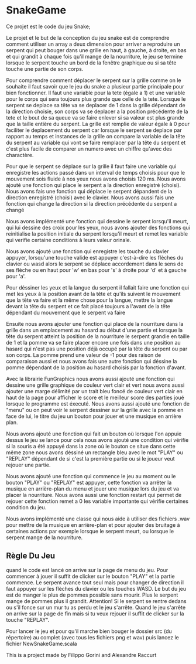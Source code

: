 # SnakeGame



Ce projet est le code du jeu Snake;

Le projet et le but de la conception du jeu snake est de comprendre comment utiliser un array a deux dimension pour arriver a reproduire un serpent qui peut bouger dans une grille en haut, à gauche, à droite, en bas et qui grandit à chaque fois qu'il mange de la nourriture, le jeu se termine lorsque le serpent touche un bord de la fenêtre graphique ou si sa tête touche une partie de son corps.


Pour comprendre comment déplacer le serpent sur la grille comme on le souhaite il faut savoir que le jeu du snake a plusieur partie principale pour bien fonctionner. Il faut une variable pour la tete (égale a 1) et une variable pour le corps qui sera toujours plus grande que celle de la tete. Lorsque le serpent se deplace sa tête va se deplacer de 1 dans la grille dépendant de la direction choisie, son corps va se deplacer a la position précédente de la tete et le bout de sa queue va se faire enlever si sa valeur est plus grande que la taille entière du serpent. La grille est remplie de valeur égale à 0 pour faciliter le deplacement du serpent car lorsque le serpent se deplace par rapport au temps et instances de la grille on compare la variable de la tête du serpent au variable qui vont se faire remplacer par la tête du serpent et c'est plus facile de comparer un numero avec un chiffre qu'avec des charactère.

Pour que le serpent se déplace sur la grille il faut faire une variable qui enregistre les actions passé dans un interval de temps choisis pour que le mouvement sois fluide à nos yeux nous avons choisis 120 ms. Nous avons ajouté une fonction qui place le serpent a la direction enregistré (choisi). Nous avons fais une fonction qui déplace le serpent dépandent de la direction enregistré (choisi) avec le clavier. Nous avons aussi fais une fonction qui change la direction si la direction précédente du serpent a changé

Nous avons implémenté une fonction qui dessine le serpent lorsqu'il meurt, qui lui dessine des croix pour les yeux, nous avons ajouter des fonctions qui reinitialise la position initiale du serpent lorsqu'il meurt et remet les variable qui verifie certaine conditions à leurs valeur orinale. 

Nous avons ajouté une fonction qui enregistre les touche du clavier appuyer, lorsqu'une touche valide est appuyer c'est-à-dire les flèches du clavier ou wasd alors le serpent se déplace accordement dans le sens de ses flèche ou en haut pour 'w' en bas pour 's' à droite pour 'd' et à gauche pour 'a'. 

Pour déssiner les yeux et la langue du serpent il fallait faire une fonction qui met les yeux à la position avant de la tête et qu'ils suivent le mouvement que la tête va faire et la même chose pour la langue, mettre la langue devant la tête du serpent et ce fait placé toujours a l'avant de la tête dépendant du mouvement que le serpent va faire

Ensuite nous avons ajouter une fonction qui place de la nourriture dans la grille dans un emplacement au hasard au début d'une partie et lorsque la tête du serpent atteint la position de la nourriture le serpent grandie en taille de 1 et la pomme va se faire placer encore une fois dans une position au hasard qui n'est pas une position déjà occupé par la tête du serpent ou par son corps. La pomme prend une valeur de -1 pour des raison de comparaison aussi et nous avons fais une autre fonction qui déssine la pomme dépendant de la position au hasard choisis par la fonction d'avant.


Avec la librairie FunGraphics nous avons aussi ajouté une fonction qui dessine une grille graphique de couleur vert clair et vert nous avons aussi ajouter une marge délimité par un trait bleu foncé de couleur vert clair en haut de la page pour afficher le score et le meilleur score des parties joué lorsque le programme est éxecuté. Nous avons aussi ajouté une fonction de "menu" ou on peut voir le serpent dessiner sur la grille avec la pomme en face de lui, le titre du jeu un bouton pour jouer et une musique en arrière plan. 

Nous avons ajouté une fonction qui fait un bouton où lorsque l'on appuie dessus le jeu se lance pour cela nous avons ajouté une condition qui vérifie si la souris a été appuyé dans la zone où le bouton ce situe dans cette même zone nous avons déssiné un rectangle bleu avec le mot "PLAY" ou "REPLAY" dépendant de si c'est la première partie ou si le joueur veut rejouer une partie. 

Nous avons ajouté une fonction qui commence le jeu au moment ou le bouton "PLAY" ou "REPLAY" est appuyer, cette fonction va arrêter la musique en arrière-plan du menu et jouer une musique lors du jeu et va placer la nourriture. Nous avons aussi une fonction restart qui permet de rejouer cette fonction remet a 0 les variable importante qui vérifie certaines condition du jeu. 


Nous avons implémenté une classe qui nous aide à utiliser des fichiers .wav pour mettre de la musique en arrière-plan et pour ajouter des bruitage à certaines actions par exemple lorsque le serpent meurt, ou lorsque le serpent mange de la nourriture. 






## Règle Du Jeu

quand le code est lancé on arrive sur la page de menu du jeu. 
Pour commencer à jouer il suffit de clicker sur le bouton "PLAY" et la partie commence. 
Le serpent avance tout seul mais pour changer de direction il faut appuyer sur les flèches du clavier ou les touches WASD.
Le but du jeu est de manger le plus de pommes possible sans mourir.
Plus le serpent mange de pommes plus il grandit.
Attention! Si le serpent se rentre dedans ou s'il fonce sur un mur tu as perdu et le jeu s'arrête.
Quand le jeu s'arrête on arrive sur la page de fin mais si tu veux rejouer il suffit de clicker sur la touche "REPLAY".



Pour lancer le jeu et pour qu'il marche bien bouger le dossier src (du répertoire) au complet (avec tous les fichiers png et wav) puis lancez le fichier NewSnakeGame.scala




This is a project made by Filippo Gorini and Alexandre Raccurt 
